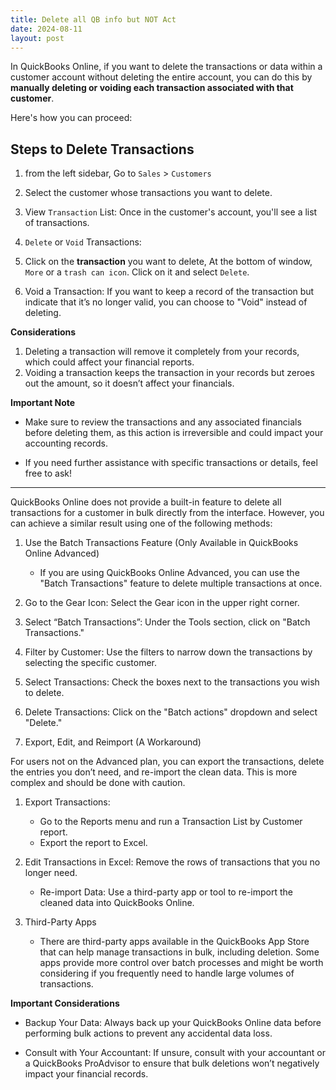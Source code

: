 ```yaml
---
title: Delete all QB info but NOT Act
date: 2024-08-11
layout: post
---
```


In QuickBooks Online, if you want to delete the transactions or data within a customer account without deleting the entire account, you can do this by **manually deleting or voiding each transaction associated with that customer**. 

Here's how you can proceed:

## Steps to Delete Transactions

1. from the left sidebar, Go to `Sales` > `Customers` 

2. Select the customer whose transactions you want to delete.

3. View `Transaction` List: Once in the customer's account, you'll see a list of transactions.

4. `Delete` or `Void` Transactions:

5. Click on the **transaction** you want to delete, At the bottom of window, `More` or a `trash can icon`. Click on it and select `Delete`.

6. Void a Transaction: If you want to keep a record of the transaction but indicate that it’s no longer valid, you can choose to "Void" instead of deleting.

**Considerations**

1. Deleting a transaction will remove it completely from your records, which could affect your financial reports.
1. Voiding a transaction keeps the transaction in your records but zeroes out the amount, so it doesn’t affect your financials.

**Important Note**

- Make sure to review the transactions and any associated financials before deleting them, as this action is irreversible and could impact your accounting records.

- If you need further assistance with specific transactions or details, feel free to ask!


---


QuickBooks Online does not provide a built-in feature to delete all transactions for a customer in bulk directly from the interface. However, you can achieve a similar result using one of the following methods:

1. Use the Batch Transactions Feature (Only Available in QuickBooks Online Advanced)
     - If you are using QuickBooks Online Advanced, you can use the "Batch Transactions" feature to delete multiple transactions at once.

1. Go to the Gear Icon: Select the Gear icon in the upper right corner.

1. Select “Batch Transactions”: Under the Tools section, click on "Batch Transactions."

1. Filter by Customer: Use the filters to narrow down the transactions by selecting the specific customer.

1. Select Transactions: Check the boxes next to the transactions you wish to delete.

1. Delete Transactions: Click on the "Batch actions" dropdown and select "Delete."

1. Export, Edit, and Reimport (A Workaround)

For users not on the Advanced plan, you can export the transactions, delete the entries you don’t need, and re-import the clean data. This is more complex and should be done with caution.

1. Export Transactions:
     - Go to the Reports menu and run a Transaction List by Customer report.
     - Export the report to Excel.
1. Edit Transactions in Excel: Remove the rows of transactions that you no longer need.
     - Re-import Data:
        Use a third-party app or tool to re-import the cleaned data into QuickBooks Online.

3. Third-Party Apps
     - There are third-party apps available in the QuickBooks App Store that can help manage transactions in bulk, including deletion. Some apps provide more control over batch processes and might be worth considering if you frequently need to handle large volumes of transactions.

**Important Considerations**

- Backup Your Data: Always back up your QuickBooks Online data before performing bulk actions to prevent any accidental data loss.

- Consult with Your Accountant: If unsure, consult with your accountant or a QuickBooks ProAdvisor to ensure that bulk deletions won’t negatively impact your financial records.
